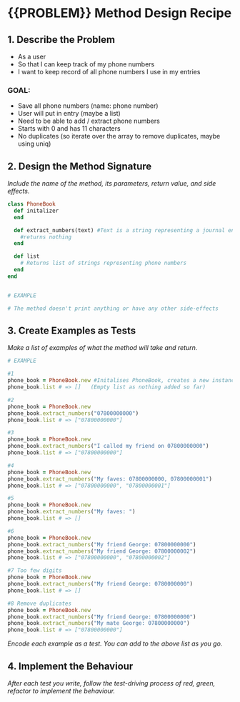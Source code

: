 # {{PROBLEM}} Method Design Recipe

## 1. Describe the Problem

- As a user
- So that I can keep track of my phone numbers
- I want to keep record of all phone numbers I use in my entries

### GOAL:

- Save all phone numbers (name: phone number)
- User will put in entry (maybe a list)
- Need to be able to add / extract phone numbers
- Starts with 0 and has 11 characters
- No duplicates (so iterate over the array to remove duplicates, maybe using uniq)

## 2. Design the Method Signature

_Include the name of the method, its parameters, return value, and side effects._

```ruby
class PhoneBook
  def initalizer
  end

  def extract_numbers(text) #Text is a string representing a journal entry
    #returns nothing
  end

  def list
    # Returns list of strings representing phone numbers
  end
end


# EXAMPLE

# The method doesn't print anything or have any other side-effects
```

## 3. Create Examples as Tests

_Make a list of examples of what the method will take and return._

```ruby
# EXAMPLE

#1
phone_book = PhoneBook.new #Initalises PhoneBook, creates a new instance
phone_book.list # => []   (Empty list as nothing added so far)

#2
phone_book = PhoneBook.new
phone_book.extract_numbers("07800000000")
phone_book.list # => ["07800000000"]

#3
phone_book = PhoneBook.new
phone_book.extract_numbers("I called my friend on 07800000000")
phone_book.list # => ["07800000000"]

#4
phone_book = PhoneBook.new
phone_book.extract_numbers("My faves: 07800000000, 07800000001")
phone_book.list # => ["07800000000", "07800000001"]

#5
phone_book = PhoneBook.new
phone_book.extract_numbers("My faves: ")
phone_book.list # => []

#6
phone_book = PhoneBook.new
phone_book.extract_numbers("My friend George: 07800000000")
phone_book.extract_numbers("My friend George: 07800000002")
phone_book.list # => ["07800000000", "07800000002"]

#7 Too few digits
phone_book = PhoneBook.new
phone_book.extract_numbers("My friend George: 0780000000")
phone_book.list # => []

#8 Remove duplicates
phone_book = PhoneBook.new
phone_book.extract_numbers("My friend George: 07800000000")
phone_book.extract_numbers("My mate George: 07800000000")
phone_book.list # => ["07800000000"]


```

_Encode each example as a test. You can add to the above list as you go._

## 4. Implement the Behaviour

_After each test you write, follow the test-driving process of red, green, refactor to implement the behaviour._
